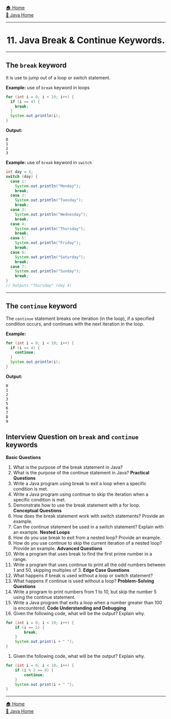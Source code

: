 [🏠 Home](../../../README.md) <br/>
[🍵 Java Home](../Java.md)

<hr/>

<h1 style="text-align: center">11. Java Break & Continue Keywords.</h1>

<hr/>

## The `break` keyword

It is use to jump out of a loop or switch statement.

**Example:** use of `break` keyword in loops
```java
for (int i = 0; i < 10; i++) {
  if (i == 4) {
    break;
  }
  System.out.println(i);
}
```
**Output:**
```
0
1
2
3
```

**Example:** use of `break` keyword in `switch`
```java
int day = 4;
switch (day) {
  case 1:
    System.out.println("Monday");
    break;
  case 2:
    System.out.println("Tuesday");
    break;
  case 3:
    System.out.println("Wednesday");
    break;
  case 4:
    System.out.println("Thursday");
    break;
  case 5:
    System.out.println("Friday");
    break;
  case 6:
    System.out.println("Saturday");
    break;
  case 7:
    System.out.println("Sunday");
    break;
}
// Outputs "Thursday" (day 4)
```

<hr/>

## The `continue` keyword

The `continue` statement breaks one iteration (in the loop), if a specified condition occurs, and continues with the next iteration in the loop.

**Example:**
```java
for (int i = 0; i < 10; i++) {
  if (i == 4) {
    continue;
  }
  System.out.println(i);
}
```
**Output:**
```
0
1
2
3
5
6
7
8
9
```

## Interview Question on `break` and `continue` keywords

**Basic Questions**
1. What is the purpose of the break statement in Java?
2. What is the purpose of the continue statement in Java?
**Practical Questions**
3. Write a Java program using break to exit a loop when a specific condition is met.
4. Write a Java program using continue to skip the iteration when a specific condition is met.
5. Demonstrate how to use the break statement with a for loop.
**Conceptual Questions**
6. How does the break statement work with switch statements? Provide an example.
7. Can the continue statement be used in a switch statement? Explain with an example.
**Nested Loops**
8. How do you use break to exit from a nested loop? Provide an example.
9. How do you use continue to skip the current iteration of a nested loop? Provide an example.
**Advanced Questions**
10. Write a program that uses break to find the first prime number in a range.
11. Write a program that uses continue to print all the odd numbers between 1 and 50, skipping multiples of 3.
**Edge Case Questions**
12. What happens if break is used without a loop or switch statement?
13. What happens if continue is used without a loop?
**Problem-Solving Questions**
14. Write a program to print numbers from 1 to 10, but skip the number 5 using the continue statement.
15. Write a Java program that exits a loop when a number greater than 100 is encountered.
**Code Understanding and Debugging**
16. Given the following code, what will be the output? Explain why.
```java
for (int i = 0; i < 10; i++) {
    if (i == 5) {
        break;
    }
    System.out.print(i + " ");
}
```
1.  Given the following code, what will be the output? Explain why.
```java
for (int i = 0; i < 10; i++) {
    if (i % 2 == 0) {
        continue;
    }
    System.out.print(i + " ");
}
```

<hr/>

[🏠 Home](../../../README.md) <br/>
[🍵 Java Home](../Java.md)